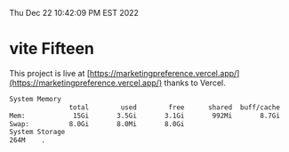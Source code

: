 Thu Dec 22 10:42:09 PM EST 2022

# vite Fifteen


This project is live at [https://marketingpreference.vercel.app/](https://marketingpreference.vercel.app/) thanks to Vercel.

```bash
System Memory
               total        used        free      shared  buff/cache   available
Mem:            15Gi       3.5Gi       3.1Gi       992Mi       8.7Gi        10Gi
Swap:          8.0Gi       8.0Mi       8.0Gi
System Storage
264M	.
```
```bash
